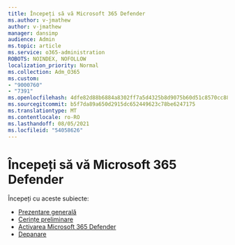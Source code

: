```yaml
---
title: Începeți să vă Microsoft 365 Defender
ms.author: v-jmathew
author: v-jmathew
manager: dansimp
audience: Admin
ms.topic: article
ms.service: o365-administration
ROBOTS: NOINDEX, NOFOLLOW
localization_priority: Normal
ms.collection: Adm_O365
ms.custom:
- "9000760"
- "7391"
ms.openlocfilehash: 4dfe82d88b6884a8302ff7a5d4325b8d9075b60d51c8570cc88470d9ee222895
ms.sourcegitcommit: b5f7da89a650d2915dc652449623c78be6247175
ms.translationtype: MT
ms.contentlocale: ro-RO
ms.lasthandoff: 08/05/2021
ms.locfileid: "54058626"
---
```

# <a name="get-started-with-microsoft-365-defender"></a>Începeți să vă Microsoft 365 Defender

Începeți cu aceste subiecte:

- [Prezentare generală](https://docs.microsoft.com/microsoft-365/security/mtp/microsoft-threat-protection)
- [Cerințe preliminare](https://docs.microsoft.com/microsoft-365/security/mtp/prerequisites)
- [Activarea Microsoft 365 Defender](https://docs.microsoft.com/microsoft-365/security/mtp/mtp-enable)
- [Depanare](https://docs.microsoft.com/microsoft-365/security/mtp/troubleshoot)
